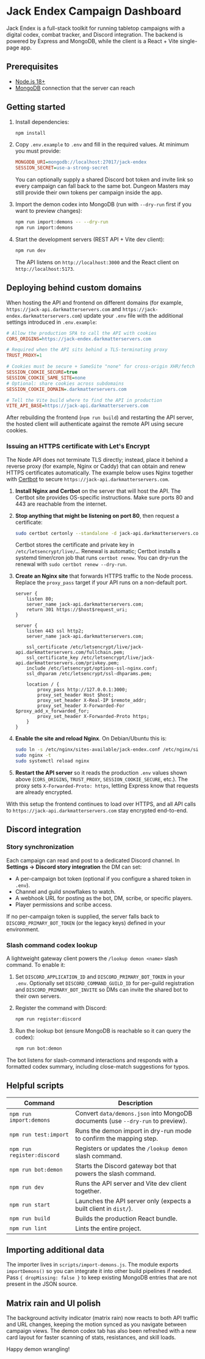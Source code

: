 # Jack Endex Campaign Dashboard

Jack Endex is a full-stack toolkit for running tabletop campaigns with a digital codex, combat tracker, and Discord integration. The backend is powered by Express and MongoDB, while the client is a React + Vite single-page app.

## Prerequisites

- [Node.js 18+](https://nodejs.org/)
- [MongoDB](https://www.mongodb.com/) connection that the server can reach

## Getting started

1. Install dependencies:

   ```bash
   npm install
   ```

2. Copy `.env.example` to `.env` and fill in the required values. At minimum you must provide:

   ```ini
   MONGODB_URI=mongodb://localhost:27017/jack-endex
   SESSION_SECRET=use-a-strong-secret
   ```

   You can optionally supply a shared Discord bot token and invite link so every campaign can fall back to the same bot. Dungeon Masters may still provide their own tokens per campaign inside the app.

3. Import the demon codex into MongoDB (run with `--dry-run` first if you want to preview changes):

   ```bash
   npm run import:demons -- --dry-run
   npm run import:demons
   ```

4. Start the development servers (REST API + Vite dev client):

   ```bash
   npm run dev
   ```

   The API listens on `http://localhost:3000` and the React client on `http://localhost:5173`.

## Deploying behind custom domains

When hosting the API and frontend on different domains (for example,
`https://jack-api.darkmatterservers.com` and
`https://jack-endex.darkmatterservers.com`) update your `.env` file with the
additional settings introduced in `.env.example`:

```ini
# Allow the production SPA to call the API with cookies
CORS_ORIGINS=https://jack-endex.darkmatterservers.com

# Required when the API sits behind a TLS-terminating proxy
TRUST_PROXY=1

# Cookies must be secure + SameSite "none" for cross-origin XHR/fetch
SESSION_COOKIE_SECURE=true
SESSION_COOKIE_SAME_SITE=none
# Optional: share cookies across subdomains
SESSION_COOKIE_DOMAIN=.darkmatterservers.com

# Tell the Vite build where to find the API in production
VITE_API_BASE=https://jack-api.darkmatterservers.com
```

After rebuilding the frontend (`npm run build`) and restarting the API server,
the hosted client will authenticate against the remote API using secure
cookies.

### Issuing an HTTPS certificate with Let's Encrypt

The Node API does not terminate TLS directly; instead, place it behind a
reverse proxy (for example, Nginx or Caddy) that can obtain and renew HTTPS
certificates automatically. The example below uses Nginx together with
[Certbot](https://certbot.eff.org/) to secure `https://jack-api.darkmatterservers.com`.

1. **Install Nginx and Certbot** on the server that will host the API. The
   Certbot site provides OS-specific instructions. Make sure ports 80 and 443
   are reachable from the internet.

2. **Stop anything that might be listening on port 80**, then request a
   certificate:

   ```bash
   sudo certbot certonly --standalone -d jack-api.darkmatterservers.com
   ```

   Certbot stores the certificate and private key in `/etc/letsencrypt/live/…`.
   Renewal is automatic; Certbot installs a systemd timer/cron job that runs
   `certbot renew`. You can dry-run the renewal with `sudo certbot renew --dry-run`.

3. **Create an Nginx site** that forwards HTTPS traffic to the Node process.
   Replace the `proxy_pass` target if your API runs on a non-default port.

   ```nginx
   server {
       listen 80;
       server_name jack-api.darkmatterservers.com;
       return 301 https://$host$request_uri;
   }

   server {
       listen 443 ssl http2;
       server_name jack-api.darkmatterservers.com;

       ssl_certificate /etc/letsencrypt/live/jack-api.darkmatterservers.com/fullchain.pem;
       ssl_certificate_key /etc/letsencrypt/live/jack-api.darkmatterservers.com/privkey.pem;
       include /etc/letsencrypt/options-ssl-nginx.conf;
       ssl_dhparam /etc/letsencrypt/ssl-dhparams.pem;

       location / {
           proxy_pass http://127.0.0.1:3000;
           proxy_set_header Host $host;
           proxy_set_header X-Real-IP $remote_addr;
           proxy_set_header X-Forwarded-For $proxy_add_x_forwarded_for;
           proxy_set_header X-Forwarded-Proto https;
       }
   }
   ```

4. **Enable the site and reload Nginx**. On Debian/Ubuntu this is:

   ```bash
   sudo ln -s /etc/nginx/sites-available/jack-endex.conf /etc/nginx/sites-enabled/
   sudo nginx -t
   sudo systemctl reload nginx
   ```

5. **Restart the API server** so it reads the production `.env` values shown
   above (`CORS_ORIGINS`, `TRUST_PROXY`, `SESSION_COOKIE_SECURE`, etc.). The
   proxy sets `X-Forwarded-Proto: https`, letting Express know that requests are
   already encrypted.

With this setup the frontend continues to load over HTTPS, and all API calls
to `https://jack-api.darkmatterservers.com` stay encrypted end-to-end.

## Discord integration

### Story synchronization

Each campaign can read and post to a dedicated Discord channel. In **Settings → Discord story integration** the DM can set:

- A per-campaign bot token (optional if you configure a shared token in `.env`).
- Channel and guild snowflakes to watch.
- A webhook URL for posting as the bot, DM, scribe, or specific players.
- Player permissions and scribe access.

If no per-campaign token is supplied, the server falls back to `DISCORD_PRIMARY_BOT_TOKEN` (or the legacy keys) defined in your environment.

### Slash command codex lookup

A lightweight gateway client powers the `/lookup demon <name>` slash command. To enable it:

1. Set `DISCORD_APPLICATION_ID` and `DISCORD_PRIMARY_BOT_TOKEN` in your `.env`. Optionally set `DISCORD_COMMAND_GUILD_ID` for per-guild registration and `DISCORD_PRIMARY_BOT_INVITE` so DMs can invite the shared bot to their own servers.

2. Register the command with Discord:

   ```bash
   npm run register:discord
   ```

3. Run the lookup bot (ensure MongoDB is reachable so it can query the codex):

   ```bash
   npm run bot:demon
   ```

The bot listens for slash-command interactions and responds with a formatted codex summary, including close-match suggestions for typos.

## Helpful scripts

| Command | Description |
| --- | --- |
| `npm run import:demons` | Convert `data/demons.json` into MongoDB documents (use `--dry-run` to preview). |
| `npm run test:import` | Runs the demon import in dry-run mode to confirm the mapping step. |
| `npm run register:discord` | Registers or updates the `/lookup demon` slash command. |
| `npm run bot:demon` | Starts the Discord gateway bot that powers the slash command. |
| `npm run dev` | Runs the API server and Vite dev client together. |
| `npm run start` | Launches the API server only (expects a built client in `dist/`). |
| `npm run build` | Builds the production React bundle. |
| `npm run lint` | Lints the entire project. |

## Importing additional data

The importer lives in `scripts/import-demons.js`. The module exports `importDemons()` so you can integrate it into other build pipelines if needed. Pass `{ dropMissing: false }` to keep existing MongoDB entries that are not present in the JSON source.

## Matrix rain and UI polish

The background activity indicator (matrix rain) now reacts to both API traffic and URL changes, keeping the motion synced as you navigate between campaign views. The demon codex tab has also been refreshed with a new card layout for faster scanning of stats, resistances, and skill loads.

Happy demon wrangling!
